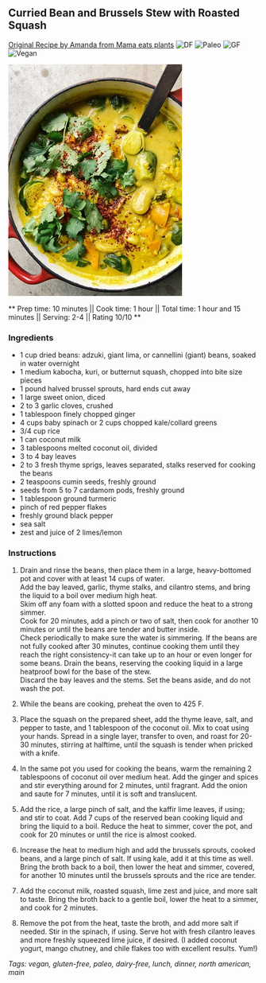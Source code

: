 ## Curried Bean and Brussels Stew with Roasted Squash

[Original Recipe by Amanda from Mama eats plants](https://mamaeatsplants.wordpress.com/2018/03/01/curried-bean-brussels-stew-with-roasted-squash/)
![DF](https://img.shields.io/badge/-Dairy--free-blue.svg)
![Paleo](https://img.shields.io/badge/-Paleo-blueviolet.svg)
![GF](https://img.shields.io/badge/-Gluten--free-yellow.svg)
![Vegan](https://img.shields.io/badge/-Vegan-brightgreen.svg)

![Picture](../img/curried_bean_brussel_stew_squash.jpeg)

** Prep time: 10 minutes || Cook time: 1 hour || Total time: 1 hour and 15 minutes || Serving: 2-4 || Rating 10/10 **

### Ingredients

- 1 cup dried beans: adzuki, giant lima, or cannellini (giant) beans, soaked in water overnight
- 1 medium kabocha, kuri, or butternut squash, chopped into bite size pieces
- 1 pound halved brussel sprouts, hard ends cut away
- 1 large sweet onion, diced
- 2 to 3 garlic cloves, crushed
- 1 tablespoon finely chopped ginger
- 4 cups baby spinach or 2 cups chopped kale/collard greens
- 3/4 cup rice
- 1 can coconut milk
- 3 tablespoons melted coconut oil, divided
- 3 to 4 bay leaves
- 2 to 3 fresh thyme sprigs, leaves separated, stalks reserved for cooking the beans
- 2 teaspoons cumin seeds, freshly ground
- seeds from 5 to 7 cardamom pods, freshly ground
- 1 tablespoon ground turmeric
- pinch of red pepper flakes
- freshly ground black pepper
- sea salt
- zest and juice of 2 limes/lemon

### Instructions

1. Drain and rinse the beans, then place them in a large, heavy-bottomed pot and cover with at least 14 cups of water.  
Add the bay leaved, garlic, thyme stalks, and cilantro stems, and bring the liquid to a boil over medium high heat.  
Skim off any foam with a slotted spoon and reduce the heat to a strong simmer.  
Cook for 20 minutes, add a pinch or two of salt, then cook for another 10 minutes or until the beans are tender and butter inside.  
Check periodically to make sure the water is simmering.  If the beans are not fully cooked after 30 minutes, continue cooking them until they reach the right consistency-it can take up to an hour or even longer for some beans.
Drain the beans, reserving the cooking liquid in a large heatproof bowl for the base of the stew.  
Discard the bay leaves and the stems.  Set the beans aside, and do not wash the pot.

2. While the beans are cooking, preheat the oven to 425 F.

3.  Place the squash on the prepared sheet, add the thyme leave, salt, and pepper to taste, and 1 tablespoon of the coconut oil.  Mix to coat using your hands.  Spread in a single layer, transfer to oven, and roast for 20-30 minutes, stirring at halftime, until the squash is tender when pricked with a knife.

4.  In the same pot you used for cooking the beans, warm the remaining 2 tablespoons of coconut oil over medium heat.  Add the ginger and spices and stir everything around for 2 minutes, until fragrant.  Add the onion and saute for 7 minutes, until it is soft and translucent.
5.  Add the rice, a large pinch of salt, and the kaffir lime leaves, if using; and stir to coat.  Add 7 cups of the reserved bean cooking liquid and bring the liquid to a boil.  Reduce the heat to simmer, cover the pot, and cook for 20 minutes or until the rice is almost cooked.

6.  Increase the heat to medium high and add the brussels sprouts, cooked beans, and a large pinch of salt.  If using kale, add it at this time as well.  Bring the broth back to a boil, then lower the heat and simmer, covered, for another 10 minutes until the brussels sprouts and the rice are tender.
7.  Add the coconut milk, roasted squash, lime zest and juice, and more salt to taste.  Bring the broth back to a gentle boil, lower the heat to a simmer, and cook for 2 minutes.

8.  Remove the pot from the heat, taste the broth, and add more salt if needed.  Stir in the spinach, if using.  Serve hot with fresh cilantro leaves and more freshly squeezed lime juice, if desired.  (I added coconut yogurt, mango chutney, and chile flakes too with excellent results.  Yum!)

_Tags: vegan, gluten-free, paleo, dairy-free, lunch, dinner, north american, main_